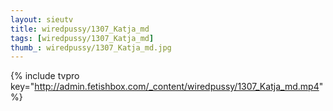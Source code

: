 ```yaml
--- 
layout: sieutv
title: wiredpussy/1307_Katja_md
tags: [wiredpussy/1307_Katja_md]
thumb_: wiredpussy/1307_Katja_md.jpg
---
```

{% include tvpro key="http://admin.fetishbox.com/_content/wiredpussy/1307_Katja_md.mp4" %} 
